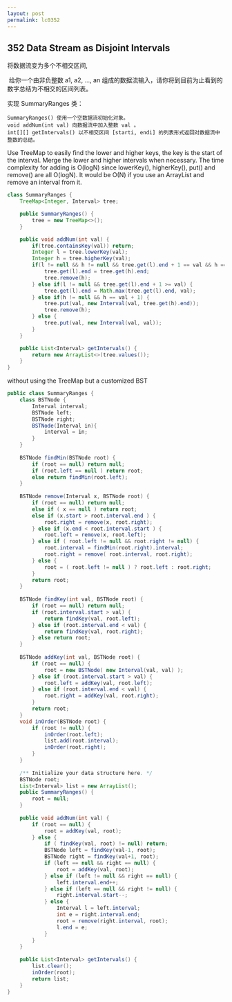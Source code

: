 ```yaml
---
layout: post
permalink: lc0352 
---
```


## 352 Data Stream as Disjoint Intervals

将数据流变为多个不相交区间,

 给你一个由非负整数 a1, a2, ..., an 组成的数据流输入，请你将到目前为止看到的数字总结为不相交的区间列表。

实现 SummaryRanges 类：

    SummaryRanges() 使用一个空数据流初始化对象。
    void addNum(int val) 向数据流中加入整数 val 。
    int[][] getIntervals() 以不相交区间 [starti, endi] 的列表形式返回对数据流中整数的总结。

Use TreeMap to easily find the lower and higher keys, the key is the start of the interval.
Merge the lower and higher intervals when necessary. The time complexity for adding is O(logN) since lowerKey(), higherKey(), put() and remove() are all O(logN). It would be O(N) if you use an ArrayList and remove an interval from it.
```java
class SummaryRanges {
    TreeMap<Integer, Interval> tree;

    public SummaryRanges() {
        tree = new TreeMap<>();
    }

    public void addNum(int val) {
        if(tree.containsKey(val)) return;
        Integer l = tree.lowerKey(val);
        Integer h = tree.higherKey(val);
        if(l != null && h != null && tree.get(l).end + 1 == val && h == val + 1) {
            tree.get(l).end = tree.get(h).end;
            tree.remove(h);
        } else if(l != null && tree.get(l).end + 1 >= val) {
            tree.get(l).end = Math.max(tree.get(l).end, val);
        } else if(h != null && h == val + 1) {
            tree.put(val, new Interval(val, tree.get(h).end));
            tree.remove(h);
        } else {
            tree.put(val, new Interval(val, val));
        }
    }

    public List<Interval> getIntervals() {
        return new ArrayList<>(tree.values());
    }
}
```

without using the TreeMap but a customized BST
```java
public class SummaryRanges {
    class BSTNode {
        Interval interval;
        BSTNode left;
        BSTNode right;
        BSTNode(Interval in){
            interval = in;
        }
    }
    
    BSTNode findMin(BSTNode root) {
        if (root == null) return null;
        if (root.left == null ) return root;
        else return findMin(root.left);
    }
    
    BSTNode remove(Interval x, BSTNode root) {
        if (root == null) return null;
        else if ( x == null ) return root;
        else if (x.start > root.interval.end ) {
            root.right = remove(x, root.right);
        } else if (x.end < root.interval.start ) {
            root.left = remove(x, root.left);
        } else if ( root.left != null && root.right != null) {
            root.interval = findMin(root.right).interval;
            root.right = remove( root.interval, root.right);
        } else {
            root = ( root.left != null ) ? root.left : root.right;
        }
        return root;
    }
    
    BSTNode findKey(int val, BSTNode root) {
        if (root == null) return null;
        if (root.interval.start > val) {
            return findKey(val, root.left);
        } else if (root.interval.end < val) {
            return findKey(val, root.right);
        } else return root;
    }
    
    BSTNode addKey(int val, BSTNode root) {
        if (root == null) {
            root = new BSTNode( new Interval(val, val) ); 
        } else if (root.interval.start > val) {
            root.left = addKey(val, root.left);
        } else if (root.interval.end < val) {
            root.right = addKey(val, root.right);
        }  
        return root;
    }
    void inOrder(BSTNode root) {
        if (root != null) {
            inOrder(root.left);
            list.add(root.interval);
            inOrder(root.right);
        }
    }
    
    /** Initialize your data structure here. */
    BSTNode root;
    List<Interval> list = new ArrayList();
    public SummaryRanges() {
        root = null;
    }
    
    public void addNum(int val) {
        if (root == null) {
            root = addKey(val, root);
        } else {
            if ( findKey(val, root) != null) return;
            BSTNode left = findKey(val-1, root);
            BSTNode right = findKey(val+1, root);
            if (left == null && right == null) {
                root = addKey(val, root);
            } else if (left != null && right == null) {
                left.interval.end++;
            } else if (left == null && right != null) {
                right.interval.start--;
            } else {
                Interval l = left.interval;
                int e = right.interval.end;
                root = remove(right.interval, root);
                l.end = e;
            }
        }
    }
    
    public List<Interval> getIntervals() {
        list.clear();
        inOrder(root);
        return list;
    }
}
```